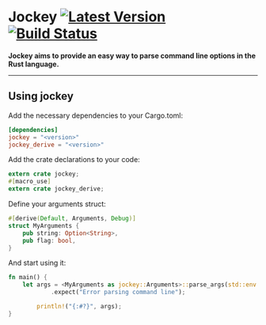 # Jockey [![Latest Version]][crates.io] [![Build Status]][travis]

[Build Status]: https://travis-ci.org/Richard-W/jockey.svg?branch=master
[travis]: https://travis-ci.org/Richard-W/jockey
[Latest Version]: https://img.shields.io/crates/v/jockey.svg
[crates.io]: https://crates.io/crates/jockey

**Jockey aims to provide an easy way to parse command line options in the Rust language.**

---

## Using jockey

Add the necessary dependencies to your Cargo.toml:

```toml
[dependencies]
jockey = "<version>"
jockey_derive = "<version>"
```

Add the crate declarations to your code:

```rust
extern crate jockey;
#[macro_use]
extern crate jockey_derive;
```

Define your arguments struct:

```rust
#[derive(Default, Arguments, Debug)]
struct MyArguments {
	pub string: Option<String>,
	pub flag: bool,
}
```

And start using it:

```rust
fn main() {
	let args = <MyArguments as jockey::Arguments>::parse_args(std::env::args())
            .expect("Error parsing command line");

        println!("{:#?}", args);
}
```
